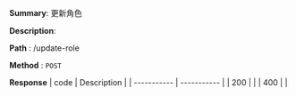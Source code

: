 **Summary**: 更新角色

**Description**:

**Path** : /update-role

**Method** : `POST`

**Response**
| code      | Description |
| ----------- | ----------- |
|  200   |       |
|  400   |       |


